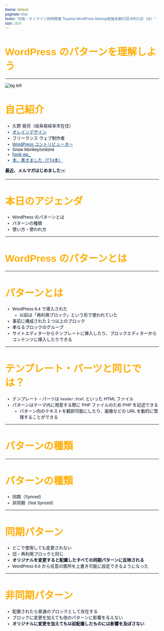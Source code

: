 ```yaml
---
theme: default
paginate: true
footer: "対面・オンライン同時開催 Toyama WordPress Meetup勉強会第67回 8月21日（水）" 
size: 16:9
---
```


<style>
    @import "https://fonts.googleapis.com/css2?family=Noto+Sans+JP:wght@100..900&display=swap";

    * {
        font-family: "Noto Sans JP", sans-serif;
        color: #081226;
    }

    h1, h2, h3, h4, h5, h6 {
        color: #081226;
    }

    h1 {
        font-size: 2rem;
    }

    strong {
        color: 
    }

    a {
        color: #074073;
        text-decoration: underline;
    }

    footer {
        font-size: .5rem;
        color: gray;
    }
</style>

# WordPress のパターンを理解しよう

---

![bg left](https://olein-design.com/wp-content/uploads/2023/08/kuno_high-quality_square-768x768.jpg)

# 自己紹介

- 久野 晃司（岐阜県岐阜市在住）
- [オレインデザイン](https://olein-design.com)
- フリーランス ウェブ制作者
- [WordPress コントリビューター](https://profiles.wordpress.org/olein/)
- Snow Monkey/unitone
- [hook wp_](https://hook-wp.com/)
- [本、書きました（TT4本）](https://amzn.to/4fKGPWd)

**最近、メルマガはじめました**✉️

---

# 本日のアジェンダ

- WordPress のパターンとは
- パターンの種類
- 使い方・使われ方

---

<!--
_backgroundColor: #081226
_color: white
-->

# WordPress のパターンとは

---

# パターンとは

- WordPress 6.4 で導入された
    - 以前は「再利用ブロック」という形で使われていた
- 事前に構成された１つ以上のブロック
- 単なるブロックのグループ
- サイトエディターからテンプレートに挿入したり、ブロックエディターからコンテンツに挿入したりできる

---

# テンプレート・パーツと同じでは？

- テンプレート・パーツは `header.html` といった HTML ファイル
- パターンはテーマ内に用意する際に PHP ファイルのため PHP を記述できる
    - パターン内のテキストを翻訳可能にしたり、画像などの URL を動的に管理することができる

---
<!--
_backgroundColor: #081226
_color: white
-->

# パターンの種類
---

# パターンの種類

- 同期（Synced）
- 非同期（Not Synced）

---

<style scoped>
    h1 {
        color: #0076BA;
    }
</style>

# 同期パターン

- どこで使用しても変更されない
- 旧・再利用ブロックと同じ
- **オリジナルを変更すると配置したすべての同期パターンに反映される**
- WordPress 6.6 から任意の箇所を上書き可能に設定できるようになった

---

<style scoped>
    h1 {
        color: #FEAE00;
    }
</style>

# 非同期パターン

- 配置されたら普通のブロックとして存在する
- ブロックに変更を加えても他のパターンに影響を与えない
- **オリジナルに変更を加えても以前配置したものには影響を及ぼさない**
